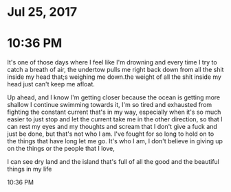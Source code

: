 # Jul 25, 2017

# 10:36 PM

It's one of those days where I feel like I'm drowning and every time I try to catch a breath of air, the undertow pulls me right back down from all the shit inside my head that;s weighing me down\.the weight of all the shit inside my head just can't keep me afloat\.

Up ahead, and I know I'm getting closer because the ocean is getting more shallow I continue swimming towards it, I'm so tired and exhausted from fighting the constant current that's in my way, especially when it's so much easier to just stop and let the current take me in the other direction, so that I can rest my eyes and my thoughts and scream that I don't give a fuck and just be done, but that's not who I am\. I've fought for so long to hold on to the things that have long let me go\. It's who I am, I don't believe in giving up on the things or the people that I love,

I can see dry land and the island that's full of all the good and the beautiful things in my life

10:36 PM
